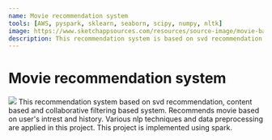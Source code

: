 ```yaml
---
name: Movie recommendation system
tools: [AWS, pyspark, sklearn, seaborn, scipy, numpy, nltk]
image: https://www.sketchappsources.com/resources/source-image/movie-badges-jurajjurik.png
description: This recommendation system is based on svd recommendation, content based and collaborative filtering based system. Recommends movie based on user's intrest and history.
---
```

# Movie recommendation system
![](https://www.sketchappsources.com/resources/source-image/movie-badges-jurajjurik.png)
This recommendation system based on svd recommendation, content based and collaborative filtering based system. Recommends movie based on user's intrest and history.
Various nlp techniques and data preprocessing are applied in this project. This project is implemented using spark.